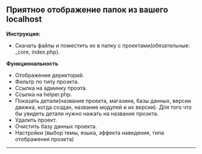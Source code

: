 ## Приятное отображение папок из вашего localhost 

**Инструкция:**
* Скачать файлы и поместить их в папку с проектами(обязательные: _core, index.php).

**Функциональность**

* Отображение дерикторий.
* Фильтр по типу проэкта.
* Сcылка на админку проэта.
* Cсылка на helper.php.
* Показать детали(название проекта, магазина, базы данных, версии движка, когда создан, название модулей и их версии). Для того что бы увидеть детали нужно нажать на название проэкта.
* Удалить проект.
* Очистить базу данных проекта.
* Настройки (выбор темы, языка, эффекта наведения, типа отображения проэкта)
***
